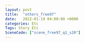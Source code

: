 ```yaml
---
layout: post
title:  "others_free97"
date:   2022-01-19 04:00:00 +0000
categories: Etc
Tags: Story Etc
SceneCode: ["scene_free97_q1_s20"]
---
```

